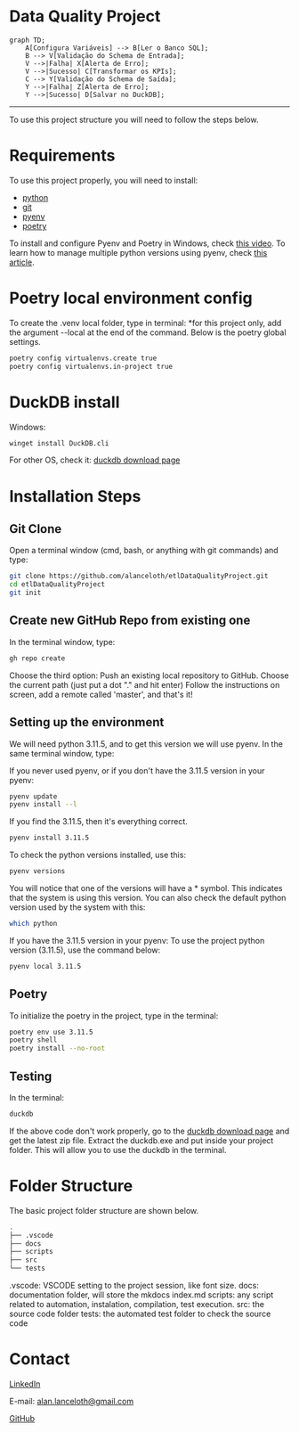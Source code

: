 # Data Quality Project

```mermaid
graph TD;
    A[Configura Variáveis] --> B[Ler o Banco SQL];
    B --> V[Validação do Schema de Entrada];
    V -->|Falha| X[Alerta de Erro];
    V -->|Sucesso| C[Transformar os KPIs];
    C --> Y[Validação do Schema de Saída];
    Y -->|Falha| Z[Alerta de Erro];
    Y -->|Sucesso| D[Salvar no DuckDB];
```


-----------------------------------

To use this project structure you will need to follow the steps below.

# Requirements
To use this project properly, you will need to install:
- [python](https://www.python.org/downloads/)
- [git](https://git-scm.com/downloads)
- [pyenv](https://pypi.org/project/pyenv/)
- [poetry](https://python-poetry.org/)

To install and configure Pyenv and Poetry in Windows, check [this video](https://www.youtube.com/watch?v=547Jr26duHQ&pp=ygUgaG93IHRvIGluc3RhbGwgcG9ldHJ5IGluIHdpbmRvd3M%3D).
To learn how to manage multiple python versions using pyenv, check [this article](https://realpython.com/intro-to-pyenv/).

# Poetry local environment config

To create the .venv local folder, type in terminal:
*for this project only, add the argument --local at the end of the command. Below is the poetry global settings.
```bash
poetry config virtualenvs.create true
poetry config virtualenvs.in-project true
```

# DuckDB install
Windows:
```bash
winget install DuckDB.cli
```

For other OS, check it: [duckdb download page](https://duckdb.org/docs/installation/index?version=latest&environment=cli&installer=binary&platform=win)

# Installation Steps

## Git Clone
Open a terminal window (cmd, bash, or anything with git commands) and type:
```bash
git clone https://github.com/alanceloth/etlDataQualityProject.git
cd etlDataQualityProject
git init
```

## Create new GitHub Repo from existing one
In the terminal window, type:
```bash
gh repo create
```
Choose the third option: Push an existing local repository to GitHub.
Choose the current path (just put a dot "." and hit enter)
Follow the instructions on screen, add a remote called 'master', and that's it!

## Setting up the environment
We will need python 3.11.5, and to get this version we will use pyenv.
In the same terminal window, type:

If you never used pyenv, or if you don't have the 3.11.5 version in your pyenv:
```bash
pyenv update
pyenv install --l
```

If you find the 3.11.5, then it's everything correct.
```bash
pyenv install 3.11.5
```

To check the python versions installed, use this:
```bash
pyenv versions
```

You will notice that one of the versions will have a * symbol. This indicates that the system is using this version.
You can also check the default python version used by the system with this:
```bash
which python
```

If you have the 3.11.5 version in your pyenv:
To use the project python version (3.11.5), use the command below:
```bash
pyenv local 3.11.5
```

## Poetry

To initialize the poetry in the project, type in the terminal:
```bash
poetry env use 3.11.5
poetry shell
poetry install --no-root
```


## Testing

In the terminal:
```bash
duckdb
```

If the above code don't work properly, go to the [duckdb download page](https://duckdb.org/docs/installation/index?version=latest&environment=cli&installer=binary&platform=win) and get the latest zip file. Extract the duckdb.exe and put inside your project folder. This will allow you to use the duckdb in the terminal.

# Folder Structure

The basic project folder structure are shown below.
```bash
.
├── .vscode
├── docs
├── scripts
├── src
└── tests
```

.vscode: VSCODE setting to the project session, like font size.
docs: documentation folder, will store the mkdocs index.md
scripts: any script related to automation, instalation, compilation, test execution.
src: the source code folder
tests: the automated test folder to check the source code


# Contact

[LinkedIn](https://www.linkedin.com/in/alanlanceloth/)

E-mail: [alan.lanceloth@gmail.com](mailto:alan.lanceloth@gmail.com)

[GitHub](https://github.com/alanceloth)
